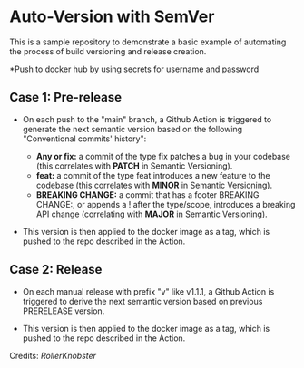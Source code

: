 # Auto-Version with SemVer

This is a sample repository to demonstrate a basic example of automating the process
of build versioning and release creation.

*Push to docker hub by using secrets for username and password

## Case 1: Pre-release
- On each push to the "main" branch, a Github Action is triggered to generate the next
semantic version based on the following "Conventional commits' history":
    - **Any or fix:** a commit of the type fix patches a bug in your codebase (this correlates with **PATCH** in Semantic Versioning).
    - **feat:** a commit of the type feat introduces a new feature to the codebase (this correlates with **MINOR** in Semantic Versioning).
    - **BREAKING CHANGE:** a commit that has a footer BREAKING CHANGE:, or appends a ! after the type/scope, introduces a breaking API change (correlating with **MAJOR** in Semantic Versioning). 

- This version is then applied to the docker image as a tag, which is pushed to the repo
described in the Action.

## Case 2: Release
- On each manual release with prefix "v"  like v1.1.1, a Github Action is triggered to derive the next
semantic version based on previous PRERELEASE version.

- This version is then applied to the docker image as a tag, which is pushed to the repo
described in the Action.


Credits: *RollerKnobster*
